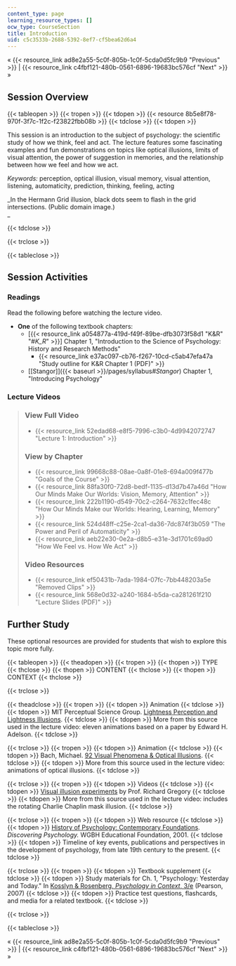 ```yaml
---
content_type: page
learning_resource_types: []
ocw_type: CourseSection
title: Introduction
uid: c5c3533b-2688-5392-8ef7-cf5bea62d6a4
---
```


« {{< resource_link ad8e2a55-5c0f-805b-1c0f-5cda0d5fc9b9 "Previous" >}} | {{< resource_link c4fbf121-480b-0561-6896-19683bc576cf "Next" >}} »

Session Overview
----------------

{{< tableopen >}}
{{< tropen >}}
{{< tdopen >}}
{{< resource 8b5e8f78-970f-3f7c-1f2c-f23822fbb08b >}}
{{< tdclose >}}
{{< tdopen >}}


This session is an introduction to the subject of psychology: the scientific study of how we think, feel and act. The lecture features some fascinating examples and fun demonstrations on topics like optical illusions, limits of visual attention, the power of suggestion in memories, and the relationship between how we feel and how we act.

_Keywords:_ perception, optical illusion, visual memory, visual attention, listening, automaticity, prediction, thinking, feeling, acting

_In the Hermann Grid illusion, black dots seem to flash in the grid intersections. (Public domain image.)  
_


{{< tdclose >}}

{{< trclose >}}

{{< tableclose >}}

Session Activities
------------------

### Readings

Read the following before watching the lecture video.

*   **One** of the following textbook chapters:
    *   \[{{< resource_link a054877a-419d-f49f-89be-dfb3073f58d1 "K&R" "#_K_R_" >}}\] Chapter 1, "Introduction to the Science of Psychology: History and Research Methods"
        *   {{< resource_link e37ac097-cb76-f267-10cd-c5ab47efa47a "Study outline for K&R Chapter 1 (PDF)" >}}
    *   [\[Stangor\]]({{< baseurl >}}/pages/syllabus#_Stangor_) Chapter 1, "Introducing Psychology"

### Lecture Videos

> ### View Full Video
> 
> *   {{< resource_link 52edad68-e8f5-7996-c3b0-4d9942072747 "Lecture 1: Introduction" >}}
> 
> ### View by Chapter
> 
> *   {{< resource_link 99668c88-08ae-0a8f-01e8-694a009f477b "Goals of the Course" >}}
> *   {{< resource_link 88fa30f0-72d8-bedf-1135-d13d7b47a46d "How Our Minds Make Our Worlds: Vision, Memory, Attention" >}}
> *   {{< resource_link 222b1190-d549-70c2-c264-7632c1fec48c "How Our Minds Make our Worlds: Hearing, Learning, Memory" >}}
> *   {{< resource_link 524d48ff-c25e-2ca1-da36-7dc874f3b059 "The Power and Peril of Automaticity" >}}
> *   {{< resource_link aeb22e30-0e2a-d8b5-e31e-3d1701c69ad0 "How We Feel vs. How We Act" >}}
> 
> ### Video Resources
> 
> *   {{< resource_link ef50431b-7ada-1984-07fc-7bb448203a5e "Removed Clips" >}}
> *   {{< resource_link 568e0d32-a240-1684-b5da-ca281261f210 "Lecture Slides (PDF)" >}}

Further Study
-------------

These optional resources are provided for students that wish to explore this topic more fully.

{{< tableopen >}}
{{< theadopen >}}
{{< tropen >}}
{{< thopen >}}
TYPE
{{< thclose >}}
{{< thopen >}}
CONTENT
{{< thclose >}}
{{< thopen >}}
CONTEXT
{{< thclose >}}

{{< trclose >}}

{{< theadclose >}}
{{< tropen >}}
{{< tdopen >}}
Animation
{{< tdclose >}}
{{< tdopen >}}
MIT Perceptual Science Group. [Lightness Perception and Lightness Illusions](http://persci.mit.edu/gallery/lightness_illusions).
{{< tdclose >}}
{{< tdopen >}}
More from this source used in the lecture video: eleven animations based on a paper by Edward H. Adelson.
{{< tdclose >}}

{{< trclose >}}
{{< tropen >}}
{{< tdopen >}}
Animation
{{< tdclose >}}
{{< tdopen >}}
Bach, Michael. [92 Visual Phenomena & Optical Illusions](http://www.michaelbach.de/ot/index.html).
{{< tdclose >}}
{{< tdopen >}}
More from this source used in the lecture video: animations of optical illusions.
{{< tdclose >}}

{{< trclose >}}
{{< tropen >}}
{{< tdopen >}}
Videos
{{< tdclose >}}
{{< tdopen >}}
[Visual illusion experiments](http://www.richardgregory.org/experiments/) by Prof. Richard Gregory
{{< tdclose >}}
{{< tdopen >}}
More from this source used in the lecture video: includes the rotating Charlie Chaplin mask illusion.
{{< tdclose >}}

{{< trclose >}}
{{< tropen >}}
{{< tdopen >}}
Web resource
{{< tdclose >}}
{{< tdopen >}}
[History of Psychology: Contemporary Foundations](https://www.learner.org/series/discovering-psychology/explorations/history-of-psychology-contemporary-foundations/). _Discovering Psychology._ WGBH Educational Foundation, 2001.
{{< tdclose >}}
{{< tdopen >}}
Timeline of key events, publications and perspectives in the development of psychology, from late 19th century to the present.
{{< tdclose >}}

{{< trclose >}}
{{< tropen >}}
{{< tdopen >}}
Textbook supplement
{{< tdclose >}}
{{< tdopen >}}
Study materials for Ch. 1, "Psychology: Yesterday and Today." In [Kosslyn & Rosenberg, _Psychology in Context_, 3/e](http://www.pearsonhighered.com/educator/product/Fundamentals-of-Psychology-in-Context/9780205507573.page) (Pearson, 2007)
{{< tdclose >}}
{{< tdopen >}}
Practice test questions, flashcards, and media for a related textbook.
{{< tdclose >}}

{{< trclose >}}

{{< tableclose >}}

« {{< resource_link ad8e2a55-5c0f-805b-1c0f-5cda0d5fc9b9 "Previous" >}} | {{< resource_link c4fbf121-480b-0561-6896-19683bc576cf "Next" >}} »